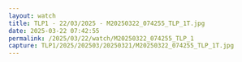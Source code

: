 ```yaml
---
layout: watch
title: TLP1 - 22/03/2025 - M20250322_074255_TLP_1T.jpg
date: 2025-03-22 07:42:55
permalink: /2025/03/22/watch/M20250322_074255_TLP_1
capture: TLP1/2025/202503/20250321/M20250322_074255_TLP_1T.jpg
---
```

